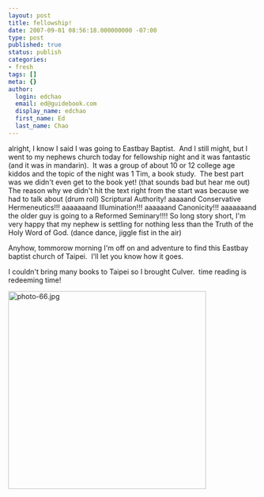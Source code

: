 ```yaml
---
layout: post
title: fellowship!
date: 2007-09-01 08:56:18.000000000 -07:00
type: post
published: true
status: publish
categories:
- fresh
tags: []
meta: {}
author:
  login: edchao
  email: ed@guidebook.com
  display_name: edchao
  first_name: Ed
  last_name: Chao
---
```

<p>alright, I know I said I was going to Eastbay Baptist.  And I still might, but I went to my nephews church today for fellowship night and it was fantastic (and it was in mandarin).  It was a group of about 10 or 12 college age kiddos and the topic of the night was 1 Tim, a book study.  The best part was we didn't even get to the book yet! (that sounds bad but hear me out) The reason why we didn't hit the text right from the start was because we had to talk about (drum roll) Scriptural Authority! aaaaand Conservative Hermeneutics!!! aaaaaaand Illumination!!! aaaaaand Canonicity!!! aaaaaaand the older guy is going to a Reformed Seminary!!!! So long story short, I'm very happy that my nephew is settling for nothing less than the Truth of the Holy Word of God. (dance dance, jiggle fist in the air)</p>
<p>Anyhow, tommorow morning I'm off on and adventure to find this Eastbay baptist church of Taipei.  I'll let you know how it goes.</p>
<p>I couldn't bring many books to Taipei so I brought Culver.  time reading is redeeming time!</p>
<p><a href="http://edchao.files.wordpress.com/2007/09/photo-66.jpg" title="photo-66.jpg"><img src="{{ site.baseurl }}/assets/photo-66.jpg" alt="photo-66.jpg" width="400" /></a></p>
